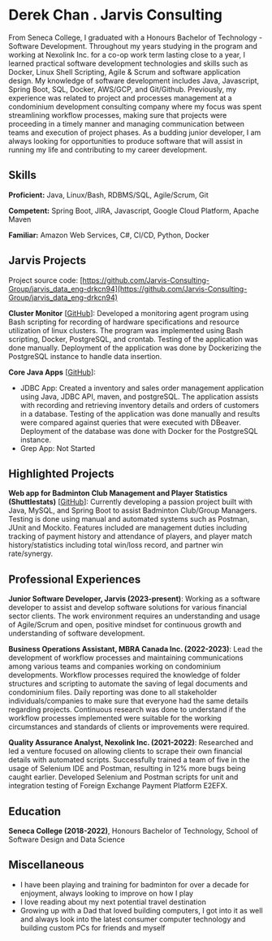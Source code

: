 # Derek Chan . Jarvis Consulting

From Seneca College, I graduated with a Honours Bachelor of Technology - Software Development. Throughout my years studying in the program and working at Nexolink Inc. for a co-op work term lasting close to a year, I learned practical software development technologies and skills such as Docker, Linux Shell Scripting, Agile & Scrum and software application design. My knowledge of software development includes Java, Javascript, Spring Boot, SQL, Docker, AWS/GCP, and Git/Github. Previously, my experience was related to project and processes management at a condominium development consulting company where my focus was spent streamlining workflow processes, making sure that projects were proceeding in a timely manner and managing communication between teams and execution of project phases. As a budding junior developer, I am always looking for opportunities to produce software that will assist in running my life and contributing to my career development.

## Skills

**Proficient:** Java, Linux/Bash, RDBMS/SQL, Agile/Scrum, Git

**Competent:** Spring Boot, JIRA, Javascript, Google Cloud Platform, Apache Maven

**Familiar:** Amazon Web Services, C#, CI/CD, Python, Docker

## Jarvis Projects

Project source code: [https://github.com/Jarvis-Consulting-Group/jarvis_data_eng-drkcn94](https://github.com/Jarvis-Consulting-Group/jarvis_data_eng-drkcn94)


**Cluster Monitor** [[GitHub](https://github.com/Jarvis-Consulting-Group/jarvis_data_eng-drkcn94/tree/master/linux_sql)]: Developed a monitoring agent program using Bash scripting for recording of hardware specifications and resource utilization of linux clusters. The program was implemented using Bash scripting, Docker, PostgreSQL, and crontab. Testing of the application was done manually. Deployment of the application was done by Dockerizing the PostgreSQL instance to handle data insertion.

**Core Java Apps** [[GitHub](https://github.com/Jarvis-Consulting-Group/jarvis_data_eng-drkcn94/tree/master/core_java)]:
      
  - JDBC App: Created a inventory and sales order management application using Java, JDBC API, maven, and postgreSQL. The application assists with recording and retrieving inventory details and orders of customers in a database. Testing of the application was done manually and results were compared against queries that were executed with DBeaver. Deployment of the database was done with Docker for the PostgreSQL instance.
  - Grep App: Not Started


## Highlighted Projects
**Web app for Badminton Club Management and Player Statistics (Shuttlestats)** [[GitHub](https://github.com/drkcn94/shuttlestats)]: Currently developing a passion project built with Java, MySQL, and Spring Boot to assist Badminton Club/Group Managers. Testing is done using manual and automated systems such as Postman, JUnit and Mockito. Features included are management duties including tracking of payment history and attendance of players, and player match history/statistics including total win/loss record, and partner win rate/synergy.


## Professional Experiences

**Junior Software Developer, Jarvis (2023-present)**: Working as a software developer to assist and develop software solutions for various financial sector clients. The work environment requires an understanding and usage of Agile/Scrum and open, positive mindset for continuous growth and understanding of software development.

**Business Operations Assistant, MBRA Canada Inc. (2022-2023)**: Lead the development of workflow processes and maintaining communications among various teams and companies working on condominium developments. Workflow processes required the knowledge of folder structures and scripting to automate the saving of legal documents and condominium files. Daily reporting was done to all stakeholder individuals/companies to make sure that everyone had the same details regarding projects. Continuous research was done to understand if the workflow processes implemented were suitable for the working circumstances and standards of clients or improvements were required.

**Quality Assurance Analyst, Nexolink Inc. (2021-2022)**: Researched and led a venture focused on allowing clients to scrape their own financial details with automated scripts. Successfully trained a team of five in the usage of Selenium IDE and Postman, resulting in 12% more bugs being caught earlier. Developed Selenium and Postman scripts for unit and integration testing of Foreign Exchange Payment Platform E2EFX.


## Education
**Seneca College (2018-2022)**, Honours Bachelor of Technology, School of Software Design and Data Science


## Miscellaneous
- I have been playing and training for badminton for over a decade for enjoyment, always looking to improve on how I play
- I love reading about my next potential travel destination
- Growing up with a Dad that loved building computers, I got into it as well and always look into the latest consumer computer technology and building custom PCs for friends and myself